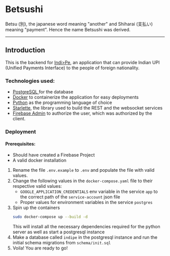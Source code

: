 # Betsushi
Betsu (別), the japanese word meaning "another" and Shiharai (支払い) meaning "payment". Hence the name Betsushi was derived.

---
## Introduction

This is the backend for [Indi>Pe](https://github.com/SudodevsHQ/indipe-client), an application that can provide Indian UPI (Unified Payments Interface) to the people of foreign nationality.

### Technologies used:

- [PostgreSQL ](https://www.postgresql.org/) for the database
- [Docker](https://www.docker.com/) to containerize the application for easy deployments
- [Python](https://www.python.org/) as the programming language of choice
- [Starlette](https://www.starlette.io/), the library used to build the REST and the websocket services
- [Firebase Admin](https://firebase.google.com/) to authorize the user, which was authorized by the client.
  
### Deployment

#### Prerequisites:
- Should have created a Firebase Project
- A valid docker installation

1. Rename the file `.env.example` to `.env` and populate the file with valid values.
2. Change the following values in the `docker-compose.yaml` file to their respective valid values:
    - `GOOGLE_APPLICATION_CREDENTIALS` env variable in the service `app` to the correct path of the `service-account` json file
    - Proper values for environment variables in the service `postgres`
3. Spin up the containers
    ```sh
    sudo docker-compose up --build -d
    ```
    This will install all the necessary dependencies required for the python server as well as start a postgresql instance
4. Make a database called `indipe` in the postgresql instance and run the initial schema migrations from `schema/init.sql`
5. Voila! You are ready to go!